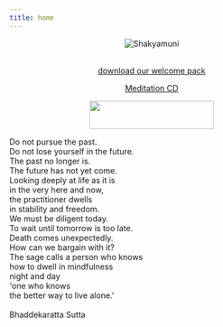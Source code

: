 ```yaml
---
title: home
---
```


<div align="center"><img title="Shakyamuni" src="/images/head.gif" alt="Shakyamuni" /></div>
<div align="center"> </div>
<p align="center"><a href="/media/welcomePack1.rtf" target="_blank">download our welcome pack</a></p>
<p align="center"><a href="https://hugle.uk/shop" target="_blank">Meditation CD</a></p>
<div align="center"><img src="/images/prflags.gif" alt="" width="220" height="50" /></div>


<div class="randomQuote">

Do not pursue the past.<br>
Do not lose yourself in the future.<br>
The past no longer is.<br>
The future has not yet come.<br>
Looking deeply at life as it is<br>
in the very here and now,<br>
the practitioner dwells<br>
in stability and freedom.<br>
We must be diligent today.<br>
To wait until tomorrow is too late.<br>
Death comes unexpectedly.<br>
How can we bargain with it?<br>
The sage calls a person who knows<br>
how to dwell in mindfulness<br>
night and day<br>
'one who knows<br>
the better way to live alone.'<br>
<br>
Bhaddekaratta Sutta
</div>
